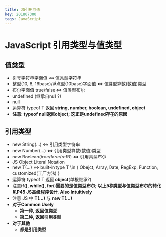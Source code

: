 ```yaml
---
title: JS引用与值
key: 201807300
tags: JavaScript
---
```


# JavaScript 引用类型与值类型

<!--more-->

## 值类型

- 引号字符串字面值 <=> 值类型字符串
- 整型(10, 8, 16base)/浮点型(10base)字面值 <=> 值类型算数(数值)类型
- 布尔字面值 true/false <=> 值类型布尔
- undefined (继承自null ?)
- null
- 运算符 typeof T 返回 **string, number, boolean, undefined, object**
- **注意: typeof null返回object; 这正是undefined存在的原因**

## 引用类型
- new String(...) <=> 引用类型字符串
- new Number(...) <=> 引用类型算数(数值)类型
- new  Boolean(true/false/refB) <=> 引用类型布尔
- JS Object Literal Notation 
- new T(...) <=> built-in type T \in { Obejct, Array, Date, RegExp, Function, customized(工厂方法) }
- 运算符 typeof T 返回 **object**(单根继承?)
- 注意**if(), while(), for()**需要的是值类型布尔; 以上5种类型与值类型布尔的转化见**P45 JS高级程序设计**, **Also Intuitively**
- 注意 JS 中 **T(...)** 与 **new T(...)**
- **对于Common Usely**
   - **第一种, 返回值类型**
   - **第二种, 返回引用类型**
- **对于其他**
   - **都是引用类型**